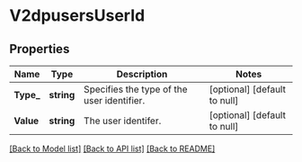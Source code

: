 # V2dpusersUserId

## Properties
Name | Type | Description | Notes
------------ | ------------- | ------------- | -------------
**Type_** | **string** | Specifies the type of the user identifier. | [optional] [default to null]
**Value** | **string** | The user identifer. | [optional] [default to null]

[[Back to Model list]](../README.md#documentation-for-models) [[Back to API list]](../README.md#documentation-for-api-endpoints) [[Back to README]](../README.md)

